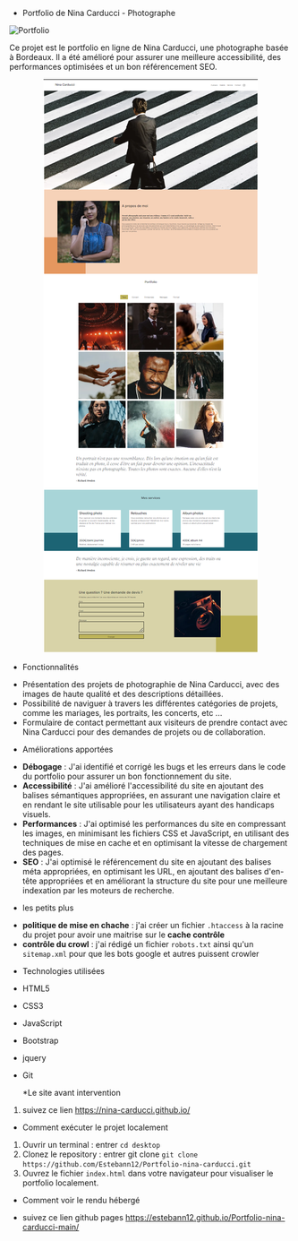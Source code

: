 - Portfolio de Nina Carducci - Photographe

![Portfolio](https://img.shields.io/badge/Portfolio-Nina%20Carducci-orange)

Ce projet est le portfolio en ligne de Nina Carducci, une photographe basée à Bordeaux. Il a été amélioré pour assurer une meilleure accessibilité, des performances optimisées et un bon référencement SEO.

<div align="center">
<img src="https://github.com/estebann12/Portfolio-nina-carducci/blob/main/nina%20carducci%20preview.png">
</div>

- Fonctionnalités

* Présentation des projets de photographie de Nina Carducci, avec des images de haute qualité et des descriptions détaillées.
* Possibilité de naviguer à travers les différentes catégories de projets, comme les mariages, les portraits, les concerts, etc ...
* Formulaire de contact permettant aux visiteurs de prendre contact avec Nina Carducci pour des demandes de projets ou de collaboration.

- Améliorations apportées

* **Débogage** : J'ai identifié et corrigé les bugs et les erreurs dans le code du portfolio pour assurer un bon fonctionnement du site.
* **Accessibilité** : J'ai amélioré l'accessibilité du site en ajoutant des balises sémantiques appropriées, en assurant une navigation claire et en rendant le site utilisable pour les utilisateurs ayant des handicaps visuels.
* **Performances** : J'ai optimisé les performances du site en compressant les images, en minimisant les fichiers CSS et JavaScript, en utilisant des techniques de mise en cache et en optimisant la vitesse de chargement des pages.
* **SEO** : J'ai optimisé le référencement du site en ajoutant des balises méta appropriées, en optimisant les URL, en ajoutant des balises d'en-tête appropriées et en améliorant la structure du site pour une meilleure indexation par les moteurs de recherche.

- les petits plus

* **politique de mise en chache** : j'ai créer un fichier `.htaccess` à la racine du projet pour avoir une maitrise sur le **cache contrôle**
* **contrôle du crowl** : j'ai rédigé un fichier `robots.txt` ainsi qu'un `sitemap.xml` pour que les bots google et autres puissent crowler

- Technologies utilisées

* HTML5
* CSS3
* JavaScript
* Bootstrap
* jquery
* Git

  \*Le site avant intervention

1. suivez ce lien https://nina-carducci.github.io/

- Comment exécuter le projet localement

1. Ouvrir un terminal : entrer `cd desktop`
2. Clonez le repository : entrer git clone `git clone https://github.com/Estebann12/Portfolio-nina-carducci.git`
3. Ouvrez le fichier `index.html` dans votre navigateur pour visualiser le portfolio localement.

- Comment voir le rendu hébergé

* suivez ce lien github pages https://estebann12.github.io/Portfolio-nina-carducci-main/

